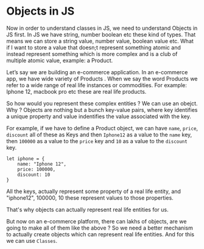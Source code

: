 # Objects in JS

Now in order to understand classes in JS, we need to understand Objects in JS first. 
In JS we have string, number boolean etc these kind of types. That means we can store a string value, number value, boolean value etc. What if I want to store a value that doesn;t represent something atomic and instead represent something which is more complex and is a club of multiple atomic value, example: a Product. 

Let’s say we are building an e-commerce application. In an e-commerce app, we have wide variety of Products . When we say the word Products we refer to a wide range of real life instances or commodities. For example: Iphone 12, macbook pro etc these are real life products. 

So how would you represent these complex entities ? 
We can use an obejct. Why ? Objects are nothing but a bunch key-value pairs, where key identifies a unique property and value indentifies the value associated with the key. 

For example, if we have to define a Product object, we can have `name`, `price`, `discount` all of these as Keys and then `Iphone12` as a value to the `name` key, then `100000` as a value to the `price` key and `10` as a value to the `discount` key. 

```
let iphone = {
    name: "Iphone 12",
    price: 100000,
    discount: 10
}
```

All the keys, actually represent some property of a real life entity, and "iphone12", 100000, 10 these represent values to those properties. 

That's why objects can actually represent real life entities for us. 

But now on an e-commerce platform, there can lakhs of objects, are we going to make all of them like the above ? 
So we need a better mechanism to actually create objects which can represent real life entities. And for this we can use `Classes`. 

